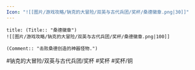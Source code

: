 ```yaml
---
Icon: "![[图片/游戏攻略/钠克的大冒险/双英与古代兵团/奖杯/桑德徽章.png|30]]"
---
```

```ad-common-bronze-trophy
title: (Title:: "桑德徽章")
![[图片/游戏攻略/钠克的大冒险/双英与古代兵团/奖杯/桑德徽章.png|100]]

(Comment:: "击败桑德创造的神器怪物.")
```

#钠克的大冒险/双英与古代兵团/奖杯 #奖杯 #奖杯/铜
